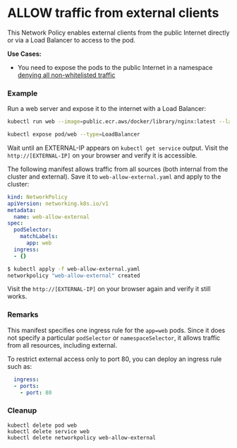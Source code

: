 # ALLOW traffic from external clients

This Network Policy enables external clients from the public Internet directly
or via a Load Balancer to access to the pod.

**Use Cases:**
- You need to expose the pods to the public Internet in a namespace [denying all
  non-whitelisted
  traffic](03-deny-all-non-whitelisted-traffic-in-the-namespace.md)

### Example

Run a web server and expose it to the internet with a Load Balancer:

```sh
kubectl run web --image=public.ecr.aws/docker/library/nginx:latest --labels="app=web" --port=80

kubectl expose pod/web --type=LoadBalancer
```

Wait until an EXTERNAL-IP appears on `kubectl get service` output. Visit the
`http://[EXTERNAL-IP]` on your browser and verify it is accessible.


The following manifest allows traffic from all sources (both internal from the
cluster and external). Save it to `web-allow-external.yaml` and apply to the
cluster:

```yaml
kind: NetworkPolicy
apiVersion: networking.k8s.io/v1
metadata:
  name: web-allow-external
spec:
  podSelector:
    matchLabels:
      app: web
  ingress:
  - {}
```

```sh
$ kubectl apply -f web-allow-external.yaml
networkpolicy "web-allow-external" created
```

Visit the `http://[EXTERNAL-IP]` on your browser again and verify it still
works.

### Remarks

This manifest specifies one ingress rule for the `app=web` pods. Since it does
not specify a particular `podSelector` or `namespaceSelector`, it allows traffic
from all resources, including external.

To restrict external access only to port 80, you can deploy an ingress rule
such as:

```yaml
  ingress:
  - ports:
    - port: 80
```

### Cleanup

    kubectl delete pod web
    kubectl delete service web
    kubectl delete networkpolicy web-allow-external
